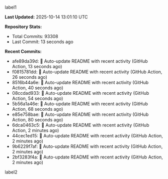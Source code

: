
label1 
<!-- ACTIVITY_START -->
**Last Updated:** 2025-10-14 13:01:10 UTC

**Repository Stats:**
- Total Commits: 93308
- Last Commit: 13 seconds ago

**Recent Commits:**
- afe89da39d: 🤖 Auto-update README with recent activity (GitHub Action, 13 seconds ago)
- f0815781dd: 🤖 Auto-update README with recent activity (GitHub Action, 26 seconds ago)
- 8516b44a6e: 🤖 Auto-update README with recent activity (GitHub Action, 40 seconds ago)
- 08ccdad933: 🤖 Auto-update README with recent activity (GitHub Action, 54 seconds ago)
- 5b56a1a46e: 🤖 Auto-update README with recent activity (GitHub Action, 68 seconds ago)
- e85e758bae: 🤖 Auto-update README with recent activity (GitHub Action, 80 seconds ago)
- 6dca0463c5: 🤖 Auto-update README with recent activity (GitHub Action, 2 minutes ago)
- 44cec1ed15: 🤖 Auto-update README with recent activity (GitHub Action, 2 minutes ago)
- 9b6229f7af: 🤖 Auto-update README with recent activity (GitHub Action, 2 minutes ago)
- 2bf3283f4a: 🤖 Auto-update README with recent activity (GitHub Action, 2 minutes ago)
<!-- ACTIVITY_END -->

label2
